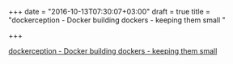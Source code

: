 +++
date = "2016-10-13T07:30:07+03:00"
draft = true
title = "dockerception - Docker building dockers - keeping them small "

+++

<p><a href="https://t.co/liF9rYr5zC">dockerception - Docker building dockers - keeping them small </a></p>
